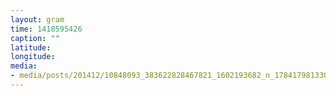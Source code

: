```yaml
---
layout: gram
time: 1418595426
caption: ""
latitude: 
longitude: 
media:
- media/posts/201412/10848093_383622828467821_1602193682_n_17841798133000351.jpg
---
```


